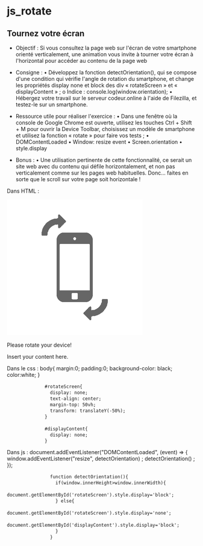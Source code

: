 # js_rotate

## Tournez votre écran
- Objectif : Si vous consultez la page web sur l'écran de votre smartphone orienté verticalement, une animation vous invite à tourner votre écran à l'horizontal pour accéder au contenu de la page web

- Consigne : 
•	Développez la fonction detectOrientation(), qui se compose d'une condition qui vérifie l'angle de rotation du smartphone, et change les propriétés display none et block des div « rotateScreen » et « displayContent » ;
o	Indice :  console.log(window.orientation);
•	Hébergez votre travail sur le serveur codeur.online à l'aide de Filezilla, et testez-le sur un smartphone.

- Ressource utile pour réaliser l'exercice : 
•	Dans une fenêtre où la console de Google Chrome est ouverte, utilisez les touches Ctrl + Shift + M pour ouvrir la Device Toolbar, choisissez un modèle de smartphone et utilisez la fonction « rotate » pour faire vos tests ;
•	DOMContentLoaded
•	Window: resize event
•	Screen.orientation
•	style.display

- Bonus : 
•	Une utilisation pertinente de cette fonctionnalité, ce serait un site web avec du contenu qui défile horizontalement, et non pas verticalement comme sur les pages web habituelles. Donc... faites en sorte que le scroll sur votre page soit horizontale !

Dans HTML : 
                  <!DOCTYPE html>
                  <html lang="en" dir="ltr">
                    <head>
                      <meta charset="utf-8">
                      <meta name="viewport" content="width=device-width, initial-scale=1.0">
                      <title>Screen Orientation</title>
                      <link rel="stylesheet" href="main.css">
                    </head>
                    <body>
                      <div id='rotateScreen'>
                        <img src="rotate.gif" alt="rotate screen">
                        <p>Please rotate your device!</p>
                      </div>
                      <div id='displayContent'>
                        <p>Insert your content here.</p>
                      </div>
                      <script type="text/javascript" src="main.js"></script>
                    </body>
                  </html>
                  
Dans le css :
                  body{
                    margin:0;
                    padding:0;
                    background-color: black;
                    color:white;
                  }

                  #rotateScreen{
                    display: none;
                    text-align: center;
                    margin-top: 50vh;
                    transform: translateY(-50%);
                  }

                  #displayContent{
                    display: none;
                  }
                  
Dans js :
                  document.addEventListener("DOMContentLoaded", (event) => {
                      window.addEventListener("resize", detectOrientation) ;
                      detectOrientation() ;
                    });

                    function detectOrientation(){
                      if(window.innerHeight>window.innerWidth){
                          document.getElementById('rotateScreen').style.display='block';
                      } else{
                          document.getElementById('rotateScreen').style.display='none';
                          document.getElementById('displayContent').style.display='block';
                      }
                    }    
